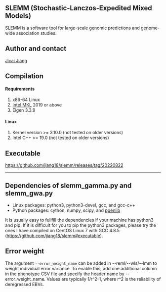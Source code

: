 ## SLEMM (Stochastic-Lanczos-Expedited Mixed Models)
SLEMM is a software tool for large-scale genomic predictions and genome-wide association studies.

## Author and contact
[Jicai Jiang](https://cals.ncsu.edu/animal-science/people/jicai-jiang)

## Compilation
#### Requirements
1. x86-64 Linux
2. [Intel MKL](https://www.intel.com/content/www/us/en/developer/tools/oneapi/onemkl-download.html) 2019 or above
3. Eigen 3.3.9
#### Linux
1. Kernel version >= 3.10.0 (not tested on older versions)
2. Intel C++ >= 19.0 (not tested on older versions)

## Executable
https://github.com/jiang18/slemm/releases/tag/20220822

---

## Dependencies of slemm_gamma.py and slemm_gwa.py
- Linux packages: python3, python3-devel, gcc, and gcc-c++
- Python packages: cython, numpy, scipy, and [pgenlib](https://github.com/chrchang/plink-ng/tree/master/2.0/Python)

It is usually easy to fullfill the dependencies if your machine has python3 and pip. If it is difficult for you to pip the python3 packages, please try the ones I have compiled on CentOS Linux 7 with GCC 4.8.5 (https://github.com/jiang18/slemm#executable). 

## Error weight
The argument ```--error_weight_name``` can be added in --reml/--wls/--lmm to weight individual error variance. To enable this, add one additional column in the phenotype CSV file and specify the header name by --error_weight_name. Values are typically 1/r^2-1, where r^2 is the reliability of deregressed EBVs. 

